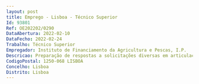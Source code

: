 ```yaml
--- 
layout: post
title: Emprego - Lisboa - Técnico Superior
Id: 93801
Ref: OE202202/0290
DataAbertura: 2022-02-10
DataFecho: 2022-02-24
Trabalho: Técnico Superior
Empregador: Instituto de Financiamento da Agricultura e Pescas, I.P.
Descricao: Preparação de respostas a solicitações diversas em articulação com as restantes Unidades e Núcleo do Departamento de Apoios ao Investimento (DAI) Acompanhamento do orçamento do DAI e outras atividades de carácter administrativo Acompanhamento de auditorias e respetivos follow up Tratamento de dados e elaboração de relatórios Análise de pedidos de pagamento de projetos aprovados no âmbito dos programas de desenvolvimento rural do FEADER e do FEAMP – vertente investimento Realização de verificações físicas no local (VFL) Realização de controlos diversos inseridos em plano de ação, sempre que se revelar necessário Elaboração de normativos.
CodigoPostal: 1250-068 LISBOA
Concelho: Lisboa
Distrito: Lisboa
--- 
```

